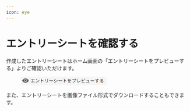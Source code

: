 ```yaml
---
icon: eye
---
```


# エントリーシートを確認する

作成したエントリーシートはホーム画面の「エントリーシートをプレビューする」よりご確認いただけます。

<figure><img src=".gitbook/assets/エントリーシート (1).png" alt=""><figcaption></figcaption></figure>

また、エントリーシートを画像ファイル形式でダウンロードすることもできます。

